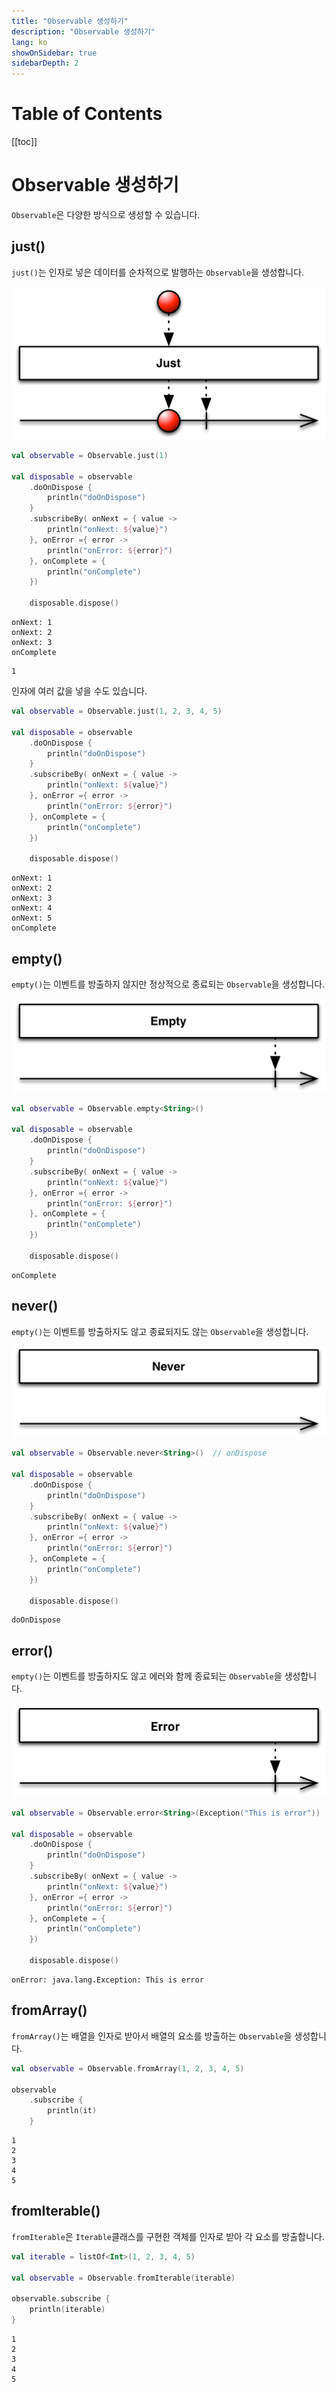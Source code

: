 ```yaml
---
title: "Observable 생성하기"
description: "Observable 생성하기"
lang: ko
showOnSidebar: true
sidebarDepth: 2
---
```


# Table of Contents

[[toc]]

# Observable 생성하기
`Observable`은 다양한 방식으로 생성할 수 있습니다.

## just()
`just()`는 인자로 넣은 데이터를 순차적으로 발행하는 `Observable`을 생성합니다.

![](./20200104_create_observable/1.png)

``` kotlin
val observable = Observable.just(1)

val disposable = observable
    .doOnDispose {
        println("doOnDispose")
    }
    .subscribeBy( onNext = { value ->
        println("onNext: ${value}")
    }, onError ={ error ->
        println("onError: ${error}")
    }, onComplete = {
        println("onComplete")
    })

    disposable.dispose()
```
```
onNext: 1
onNext: 2
onNext: 3
onComplete
```
```
1
```
인자에 여러 값을 넣을 수도 있습니다.
``` kotlin
val observable = Observable.just(1, 2, 3, 4, 5)

val disposable = observable
    .doOnDispose {
        println("doOnDispose")
    }
    .subscribeBy( onNext = { value ->
        println("onNext: ${value}")
    }, onError ={ error ->
        println("onError: ${error}")
    }, onComplete = {
        println("onComplete")
    })

    disposable.dispose()
```
```
onNext: 1
onNext: 2
onNext: 3
onNext: 4
onNext: 5
onComplete
```

## empty()
`empty()`는 이벤트를 방출하지 않지만 정상적으로 종료되는 `Observable`을 생성합니다.

![](./20200104_create_observable/2.png)

``` kotlin
val observable = Observable.empty<String>() 

val disposable = observable
    .doOnDispose {
        println("doOnDispose")
    }
    .subscribeBy( onNext = { value ->
        println("onNext: ${value}")
    }, onError ={ error ->
        println("onError: ${error}")
    }, onComplete = {
        println("onComplete")
    })

    disposable.dispose()
```
```
onComplete
```

## never()
`empty()`는 이벤트를 방출하지도 않고 종료되지도 않는 `Observable`을 생성합니다.

![](./20200104_create_observable/3.png)

``` kotlin
val observable = Observable.never<String>()  // onDispose 

val disposable = observable
    .doOnDispose {
        println("doOnDispose")
    }
    .subscribeBy( onNext = { value ->
        println("onNext: ${value}")
    }, onError ={ error ->
        println("onError: ${error}")
    }, onComplete = {
        println("onComplete")
    })

    disposable.dispose()
```
```
doOnDispose
```

## error()
`empty()`는 이벤트를 방출하지도 않고 에러와 함께 종료되는 `Observable`을 생성합니다.

![](./20200104_create_observable/4.png)

``` kotlin
val observable = Observable.error<String>(Exception("This is error"))

val disposable = observable
    .doOnDispose {
        println("doOnDispose")
    }
    .subscribeBy( onNext = { value ->
        println("onNext: ${value}")
    }, onError ={ error ->
        println("onError: ${error}")
    }, onComplete = {
        println("onComplete")
    })

    disposable.dispose()
```
```
onError: java.lang.Exception: This is error
```

## fromArray()
`fromArray()`는 배열을 인자로 받아서 배열의 요소를 방출하는 `Observable`을 생성합니다. 
``` kotlin
val observable = Observable.fromArray(1, 2, 3, 4, 5)

observable
    .subscribe {
        println(it)
    }
```
```
1
2
3
4
5
```

## fromIterable()
`fromIterable`은 `Iterable`클래스를 구현한 객체를 인자로 받아 각 요소를 방출합니다.
``` kotlin
val iterable = listOf<Int>(1, 2, 3, 4, 5)

val observable = Observable.fromIterable(iterable)

observable.subscribe {
    println(iterable)
}
```
```
1
2
3
4
5
```
